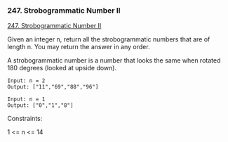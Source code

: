 ### 247. Strobogrammatic Number II

[247. Strobogrammatic Number II
](https://leetcode.com/problems/strobogrammatic-number-ii/)

Given an integer n, return all the strobogrammatic numbers that are of length n. You may return the answer in any order.

A strobogrammatic number is a number that looks the same when rotated 180 degrees (looked at upside down).

```
Input: n = 2
Output: ["11","69","88","96"]
```

```
Input: n = 1
Output: ["0","1","8"]
```

Constraints:

1 <= n <= 14